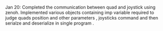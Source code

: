 Jan 20:
Completed the communication between quad and joystick using zenoh.
Implemented various objects containing imp variable required to judge  quads position and other parameters , joysticks command and then serialze and deserialize in single program .
